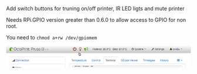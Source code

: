 Add switch buttons for truning on/off printer, IR LED ligts and mute printer

Needs RPi.GPIO version greater than 0.6.0 to allow access to GPIO for non root.

You need to `chmod a+rw /dev/gpiomem`


![screenshot](screenshot_1.png)